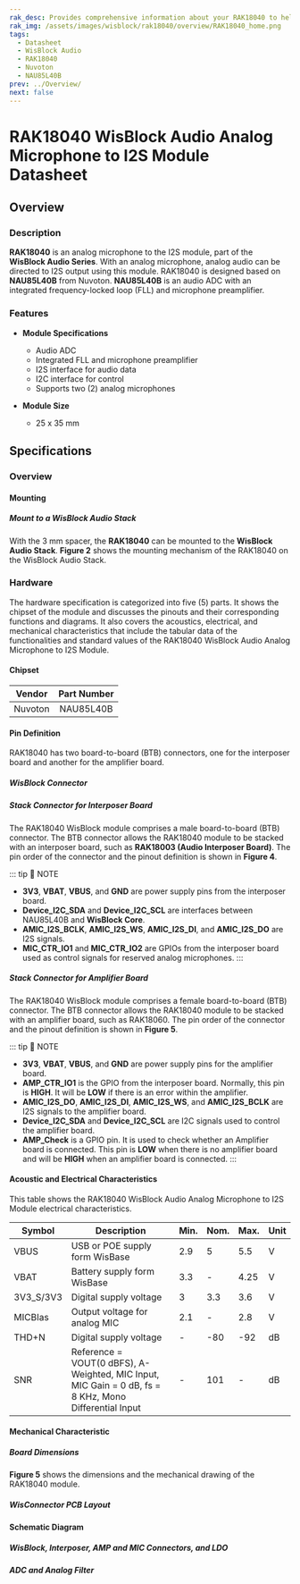 ```yaml
---
rak_desc: Provides comprehensive information about your RAK18040 to help you use it. This information includes technical specifications, characteristics, and requirements, and it also discusses the device components.
rak_img: /assets/images/wisblock/rak18040/overview/RAK18040_home.png
tags:
  - Datasheet
  - WisBlock Audio
  - RAK18040    
  - Nuvoton
  - NAU85L40B
prev: ../Overview/
next: false
---
```



# RAK18040 WisBlock Audio Analog Microphone to I2S Module Datasheet

## Overview


### Description

**RAK18040** is an analog microphone to the I2S module, part of the **WisBlock Audio Series**. With an analog microphone, analog audio can be directed to I2S output using this module. RAK18040 is designed based on **NAU85L40B** from Nuvoton. **NAU85L40B** is an audio ADC with an integrated frequency-locked loop (FLL) and microphone preamplifier.

### Features

* **Module Specifications**    
    - Audio ADC  
    - Integrated FLL and microphone preamplifier  
    - I2S interface for audio data
    - I2C interface for control 
    - Supports two (2) analog microphones
  
* **Module Size**    
    * 25 x 35&nbsp;mm

## Specifications

### Overview

<rk-img
  src="/assets/images/wisblock/rak18040/datasheet/rak18040.png"
  width="60%"
  caption="RAK18040 WisBlock Audio Analog Microphone to I2S Module"
/>


#### Mounting 

##### Mount to a WisBlock Audio Stack 

With the 3&nbsp;mm spacer, the **RAK18040** can be mounted to the **WisBlock Audio Stack**. **Figure 2** shows the mounting mechanism of the RAK18040 on the WisBlock Audio Stack.

<rk-img
  src="/assets/images/wisblock/rak18040/datasheet/RAK18040_mount_to_wisblock_audio_stack.png"
  width="50%"
  caption="RAK18040 mounted to the WisBlock Audio Stack"
/>

### Hardware

The hardware specification is categorized into five (5) parts. It shows the chipset of the module and discusses the pinouts and their corresponding functions and diagrams. It also covers the acoustics, electrical, and mechanical characteristics that include the tabular data of the functionalities and standard values of the RAK18040 WisBlock Audio Analog Microphone to I2S Module.

#### Chipset

| Vendor  | Part Number |
| :-----: | :---------: |
| Nuvoton |  NAU85L40B  |

#### Pin Definition

RAK18040 has two board-to-board (BTB) connectors, one for the interposer board and another for the amplifier board.

##### WisBlock Connector

<rk-img
  src="/assets/images/wisblock/rak18040/datasheet/rak18040-pinout.png"
  width="70%"
  caption="RAK18040 WisBlock Connector pinout"
/>


##### Stack Connector for Interposer Board

The RAK18040 WisBlock module comprises a male board-to-board (BTB) connector. The BTB connector allows the RAK18040 module to be stacked with an interposer board, such as **RAK18003 (Audio Interposer Board)**. The pin order of the connector and the pinout definition is shown in **Figure 4**.

<rk-img
  src="/assets/images/wisblock/rak18040/datasheet/RAK18040_interposer_connector.png"
  width="40%"
  caption="RAK18040 BTB Connector for Interposer Board pinout"
/>

::: tip 📝 NOTE
- **3V3**, **VBAT**, **VBUS**, and **GND** are power supply pins from the interposer board.
- **Device_I2C_SDA** and **Device_I2C_SCL** are interfaces between NAU85L40B and **WisBlock Core**.
- **AMIC_I2S_BCLK**, **AMIC_I2S_WS**, **AMIC_I2S_DI**, and **AMIC_I2S_DO** are I2S signals.
- **MIC_CTR_IO1** and **MIC_CTR_IO2** are GPIOs from the interposer board used as control signals for reserved analog microphones.
:::

##### Stack Connector for Amplifier Board

The RAK18040 WisBlock module comprises a female board-to-board (BTB) connector. The BTB connector allows the RAK18040 module to be stacked with an amplifier board, such as RAK18060. The pin order of the connector and the pinout definition is shown in **Figure 5**.

<rk-img
  src="/assets/images/wisblock/rak18040/datasheet/RAK18040_amplifier_connector.png"
  width="30%"
  caption="RAK18040 BTB Connector for Amplifier Board pinout"
/>

::: tip 📝 NOTE
- **3V3**, **VBAT**, **VBUS**, and **GND** are power supply pins for the amplifier board.
- **AMP_CTR_IO1** is the GPIO from the interposer board. Normally, this pin is **HIGH**. It will be **LOW** if there is an error within the amplifier.
- **AMIC_I2S_DO**, **AMIC_I2S_DI**, **AMIC_I2S_WS**, and **AMIC_I2S_BCLK** are I2S signals to the amplifier board.
- **Device_I2C_SDA** and **Device_I2C_SCL** are I2C signals used to control the amplifier board.
- **AMP_Check** is a GPIO pin. It is used to check whether an Amplifier board is connected. This pin is **LOW** when there is no amplifier board and will be **HIGH** when an amplifier board is connected.
:::

#### Acoustic and Electrical Characteristics

This table shows the RAK18040 WisBlock Audio Analog Microphone to I2S Module electrical characteristics.

| Symbol    | Description                                                                                                          | Min. | Nom. | Max. | Unit |
| --------- | -------------------------------------------------------------------------------------------------------------------- | ---- | ---- | ---- | ---- |
| VBUS      | USB or POE supply form WisBase                                                                                       | 2.9  | 5    | 5.5  | V    |
| VBAT      | Battery supply form WisBase                                                                                          | 3.3  | -    | 4.25 | V    |
| 3V3_S/3V3 | Digital supply voltage                                                                                               | 3    | 3.3  | 3.6  | V    |
| MICBIas   | Output voltage for analog MIC                                                                                        | 2.1  | -    | 2.8  | V    |
| THD+N     | Digital supply voltage                                                                                               | -    | -80  | -92  | dB   |
| SNR       | Reference = VOUT(0&nbsp;dBFS), A-Weighted, MIC Input, MIC Gain = 0&nbsp;dB, fs = 8&nbsp;KHz, Mono Differential Input | -    | 101  | -    | dB   |

#### Mechanical Characteristic

##### Board Dimensions

**Figure 5** shows the dimensions and the mechanical drawing of the RAK18040 module.

<rk-img
  src="/assets/images/wisblock/rak18040/datasheet/RAK18040_mechanic_drawing.png"
  width="70%"
  caption="RAK18040 WisBlock DSP Module Mechanical Drawing"
/>

##### WisConnector PCB Layout

<rk-img
  src="/assets/images/wisblock/rak18040/datasheet/MxxS1003K6M.png"
  width="80%"
  caption="WisConnector PCB footprint and recommendations"
/>

#### Schematic Diagram

##### WisBlock, Interposer, AMP and MIC Connectors, and LDO

<rk-img
  src="/assets/images/wisblock/rak18040/datasheet/RAK18040_wisblock_interposer_amp_mic_ldo.png"
  width="100%"
  caption="WisBlock, Interposer, AMP and MIC Connectors, and LDO"
/>

##### ADC and Analog Filter

<rk-img
  src="/assets/images/wisblock/rak18040/datasheet/RAK18040_adc_analog_filter.png"
  width="100%"
  caption="ADC and Analog Filter"
/>


